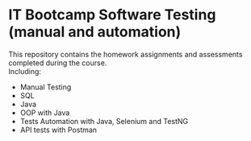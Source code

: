 # IT Bootcamp Software Testing (manual and automation)
 This repository contains the homework assignments and assessments completed during the course.  
 Including:
 - Manual Testing
 - SQL
 - Java
 - OOP with Java
 - Tests Automation with Java, Selenium and TestNG
 - API tests with Postman
